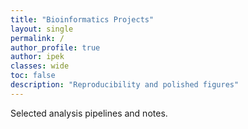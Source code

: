 ```yaml
---
title: "Bioinformatics Projects"
layout: single
permalink: /
author_profile: true
author: ipek
classes: wide
toc: false
description: "Reproducibility and polished figures"
---
```


Selected analysis pipelines and notes.

